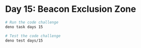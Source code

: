 # Day 15: Beacon Exclusion Zone

```sh
# Run the code challenge
deno task days 15

# Test the code challenge
deno test days/15
```
